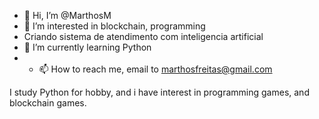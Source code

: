 - 👋 Hi, I’m @MarthosM
- 👀 I’m interested in blockchain, programming
- Criando sistema de atendimento com inteligencia artificial
- 🌱 I’m currently learning Python
- - 📫 How to reach me, email to marthosfreitas@gmail.com

<!---
MarthosM/MarthosM is a ✨ special ✨ repository because its `README.md` (this file) appears on your GitHub profile.
You can click the Preview link to take a look at your changes.
--->

I study Python for hobby, and i have interest in programming games, and blockchain games.
